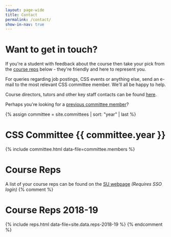 ```yaml
---
layout: page-wide
title: Contact
permalink: /contact/
show-in-nav: true
---
```


# Want to get in touch?

If you're a student with feedback about the course then take your pick from the [course reps](#course-reps) below - they're friendly and here to represent you.

For queries regarding job postings, CSS events or anything else, send an e-mail to the most relevant CSS committee member. We'll all be happy to help.

Course directors, tutors and other key staff contacts can be found [here](http://www.bris.ac.uk/engineering/departments/computerscience/contact/).

Perhaps you're looking for a [previous committee member](/pages/halloffame)?

{% assign committee = site.committees | sort: "year" | last %}
# CSS Committee {{ committee.year }}

{% include committee.html data-file=committee.members %}

# Course Reps
A list of your course reps can be found on the [SU webpage](https://www.bristolsu.org.uk/course_rep) *(Requires SSO login)*
{% comment %}
# Course Reps 2018-19

{% include reps.html data-file=site.data.reps-2018-19 %}
{% endcomment %}


